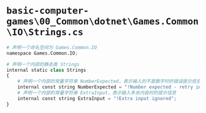 # `basic-computer-games\00_Common\dotnet\Games.Common\IO\Strings.cs`

```py
# 声明一个命名空间为 Games.Common.IO
namespace Games.Common.IO;

# 声明一个内部的静态类 Strings
internal static class Strings
{
    # 声明一个内部的常量字符串 NumberExpected，表示输入的不是数字时的错误提示信息
    internal const string NumberExpected = "!Number expected - retry input line";
    # 声明一个内部的常量字符串 ExtraInput，表示输入多余内容时的提示信息
    internal const string ExtraInput = "!Extra input ignored";
}
```
